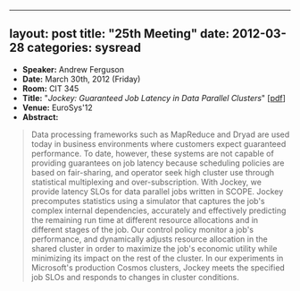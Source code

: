 
---
layout: post
title: "25th Meeting"
date: 2012-03-28
categories: sysread
---

<ul>
	<li><strong>Speaker:</strong> Andrew Ferguson</li>
	<li><strong>Date:</strong> March 30th, 2012 (Friday)</li>
	<li><strong>Room:</strong> CIT 345</li>
	<li><strong>Title:</strong> "<em>Jockey: Guaranteed Job Latency in Data Parallel Clusters</em>" [<a href="http://www.cs.brown.edu/~adf/work/EuroSys2012-paper.pdf">pdf</a>]</li>
	<li><strong>Venue:</strong> EuroSys'12</li>
	<li><strong>Abstract:</strong></li>
</ul>
<blockquote>Data processing frameworks such as MapReduce and Dryad are used today in business environments where customers expect guaranteed performance. To date, however, these systems are not capable of providing guarantees on job latency because scheduling policies are based on fair-sharing, and operator seek high cluster use through statistical multiplexing and over-subscription. With Jockey, we provide latency SLOs for data parallel jobs written in SCOPE. Jockey precomputes statistics using a simulator that captures the job's complex internal dependencies, accurately and effectively predicting the remaining run time at different resource allocations and in different stages of the job. Our control policy monitor a job's performance, and dynamically adjusts resource allocation in the shared cluster in order to maximize the job's economic utility while minimizing its impact on the rest of the cluster. In our experiments in Microsoft's production Cosmos clusters, Jockey meets the specified job SLOs and responds to changes in cluster conditions.</blockquote>
